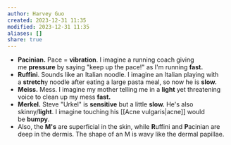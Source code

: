 ```yaml
---
author: Harvey Guo
created: 2023-12-31 11:35
modified: 2023-12-31 11:35
aliases: []
share: true
---
```

- **Pacinian.** Pace = **vibration**. I imagine a running coach giving me **pressure** by saying "keep up the pace!" as I'm running **fast.**
- **Ruffini**. Sounds like an Italian noodle. I imagine an Italian playing with a **stretch**y noodle after eating a large pasta meal, so now he is **slow.**
- **Meiss.** Mess. I imagine my mother telling me in a **light** yet threatening voice to clean up my mess **fast.**
- **Merkel.** Steve "Urkel" is **sensitive** but a little **slow.** He's also skinny/**light**. I imagine touching his [[Acne vulgaris|acne]] would be **bumpy**.
- Also, the **M's** are superficial in the skin, while **R**uffini and **P**acinian are deep in the dermis. The shape of an M is wavy like the dermal papillae.
